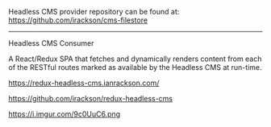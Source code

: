 Headless CMS provider repository can be found at: <https://github.com/irackson/cms-filestore>

---

<!-- title -->

Headless CMS Consumer

<!-- description -->

A React/Redux SPA that fetches and dynamically renders content from each of the RESTful routes marked as available by the Headless CMS at run-time.

<!-- live url -->

<https://redux-headless-cms.ianrackson.com/>

<!-- repo url -->

<https://github.com/irackson/redux-headless-cms>

<!-- thumbnail -->

<https://i.imgur.com/9c0UuC6.png>

<!-- [![wakatime](https://wakatime.com/badge/github/irackson/redux-headless-cms.svg)](https://wakatime.com/badge/github/irackson/redux-headless-cms) -->
